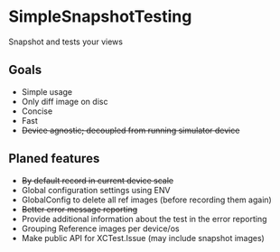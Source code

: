# SimpleSnapshotTesting

Snapshot and tests your views

## Goals

* Simple usage
* Only diff image on disc
* Concise
* Fast
* ~~Device agnostic; decoupled from running simulator device~~

## Planed features

* ~~By default record in current device scale~~
* Global configuration settings using ENV
* GlobalConfig to delete all ref images (before recording them again)
* ~~Better error message reporting~~
* Provide additional information about the test in the error reporting
* Grouping Reference images per device/os
* Make public API for XCTest.Issue (may include snapshot images)
